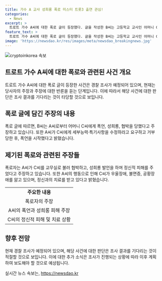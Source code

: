 ```yaml
---
title: 가수 A 교사 성희롱 폭로 미스터 트롯3 출연 관심!
categories:
  - News
excerpt: >
  트로트 가수 A씨에 대한 폭로 글이 등장했다. 글을 작성한 B씨는 고등학교 교사인 어머니 C씨가 A씨로부터 폭언, 성희롱, 협박당했다고 주장했다. A씨는 C씨에게 폭언을 했고, 수업 시간에 성희롱을 하며 C씨의 정신건강을 훼손시켰다. B씨는 A씨가 트로트 가수로 데뷔를 준비 중인데 이에 대해 용서하지 않겠다고 밝혔으며 데뷔 후 추가 자료를 폭로할 의향이 있다고 밝히기도 했다. C씨의 정신과 진단서도 함께 공개됐다. A씨는 이에 대해 사과해야 한다는 요구가 제기됐다.
feature_text: >
  트로트 가수 A씨에 대한 폭로 글이 등장했다. 글을 작성한 B씨는 고등학교 교사인 어머니 C씨가 A씨로부터 폭언, 성희롱, 협박당했다고 주장했다. A씨는 C씨에게 폭언을 했고, 수업 시간에 성희롱을 하며 C씨의 정신건강을 훼손시켰다. B씨는 A씨가 트로트 가수로 데뷔를 준비 중인데 이에 대해 용서하지 않겠다고 밝혔으며 데뷔 후 추가 자료를 폭로할 의향이 있다고 밝히기도 했다. C씨의 정신과 진단서도 함께 공개됐다. A씨는 이에 대해 사과해야 한다는 요구가 제기됐다.
image: 'https://newsdao.kr/res/images/meta/newsdao_breakingnews.jpg'
---
```


<p><img src="https://newsdao.kr/res/images/meta/newsdao_breakingnews.jpg" alt="cryptoinkorea 속보" /></p>

<h2 data-ke-size="size26">트로트 가수 A씨에 대한 폭로와 관련된 사건 개요</h2>

<p data-ke-size="size16">트로트 가수 A씨에 대한 폭로 글이 등장한 사건은 경찰 조사가 예정되어 있으며, 현재는 당사자의 주장과 주장에 대한 반론을 듣는 단계입니다. 이에 따라서 해당 사건에 대한 판단은 조사 결과를 기다리는 것이 타당할 것으로 보입니다.</p>

<h2 data-ke-size="size24">폭로 글에 담긴 주장의 내용</h2>

<p data-ke-size="size16">폭로 글에 따르면, B씨는 A씨로부터 어머니 C씨에게 폭언, 성희롱, 협박을 당했다고 주장하고 있습니다. 또한 A씨가 C씨에게 세부능력·특기사항을 수정하라고 요구하고 거부당한 후, 폭언을 시작했다고 밝혔습니다.</p>

<h2 data-ke-size="size24">제기된 폭로와 관련된 주장들</h2>

<p data-ke-size="size16">폭로자는 A씨가 C씨를 교무실로 불러 협박하고, 성희롱 발언을 하며 정신적 피해를 주었다고 주장하고 있습니다. 또한 A씨의 행동으로 인해 C씨가 우울장애, 불면증, 공황장애를 앓고 있으며, 정신과의 치료를 받고 있다고 밝혔습니다.</p>

<table>
  <tr>
    <td style="text-align: center; height: 17px;"><b>주요한 내용</b></td>
  </tr>
  <tr>
    <td style="text-align: center; height: 17px;">폭로자의 주장</td>
  </tr>
  <tr>
    <td style="text-align: center; height: 17px;">A씨의 폭언과 성희롱 피해 주장</td>
  </tr>
  <tr>
    <td style="text-align: center; height: 17px;">C씨의 정신적 피해 및 치료 상황</td>
  </tr>
</table>

<h2 data-ke-size="size24">향후 전망</h2>

<p data-ke-size="size16">현재 경찰 조사가 예정되어 있으며, 해당 사건에 대한 판단은 조사 결과를 기다리는 것이 적절할 것으로 보입니다. 이에 대한 추가 소식은 조사가 진행되는 상황에 따라 이후 계획하여 보도해야 할 것으로 예상됩니다.</p>
실시간 뉴스 속보는, <a href="https://newsdao.kr" rel="dofollow">https://newsdao.kr</a>


